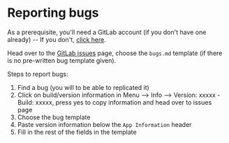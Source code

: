 # Reporting bugs
As a prerequisite, you'll need a GitLab account (if you don't have one already) -- If you don't, [click here](https://gitlab.com/users/sign_in#register-pane).  

Head over to the [GitLab issues](https://gitlab.com/safesurfer/SafeSurfer-Desktop/issues/new) page, choose the `bugs.md` template (if there is no pre-written bug template given).  

Steps to report bugs:  
1. Find a bug (you will to be able to replicated it)
2. Click on build/version information in Menu --> Info --> Version: xxxxx - Build: xxxxx, press yes to copy information and head over to issues page
3. Choose the bug template
4. Paste version information below the `App Information` header
5. Fill in the rest of the fields in the template
